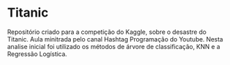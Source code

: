 # Titanic

Repositório criado para a competição do Kaggle, sobre o desastre do Titanic. 
Aula minitrada pelo canal Hashtag Programação do Youtube. 
Nesta analise inicial foi utilizado os métodos de árvore de classificação, KNN e a Regressão Logística. 
